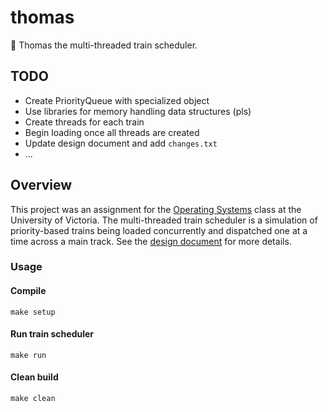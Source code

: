 # thomas
:train: Thomas the multi-threaded train scheduler.

## TODO
+ Create PriorityQueue with specialized object
+ Use libraries for memory handling data structures (pls)
+ Create threads for each train
+ Begin loading once all threads are created
+ Update design document and add `changes.txt`
+ ...

## Overview
This project was an assignment for the [Operating Systems](https://github.com/williamgrosset/thomas/blob/master/csc360_p2.pdf) class at the University of Victoria. The multi-threaded train scheduler is a simulation of priority-based trains being loaded concurrently and dispatched one at a time across a main track. See the [design document](https://github.com/williamgrosset/thomas/blob/master/csc360_p2_solutions.pdf) for more details.

### Usage
#### Compile
```
make setup
```

#### Run train scheduler
```
make run
```

#### Clean build
```
make clean
```
